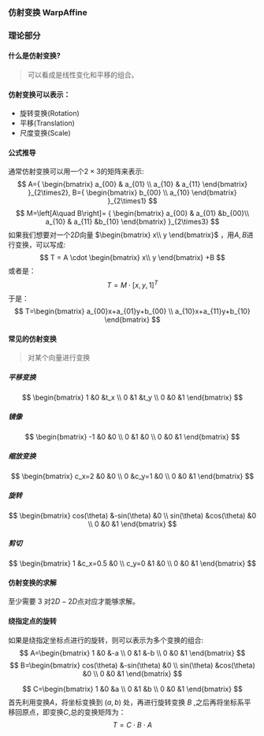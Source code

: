 ### 仿射变换 WarpAffine

### 理论部分
#### 什么是仿射变换?
>可以看成是线性变化和平移的组合。

#### 仿射变换可以表示：
+ 旋转变换(Rotation)
+ 平移(Translation)
+ 尺度变换(Scale)

#### 公式推导
通常仿射变换可以用一个$2\times3$的矩阵来表示:
$$
A={
\begin{bmatrix}
a_{00} & a_{01} \\
a_{10} & a_{11}
\end{bmatrix}
}_{2\times2},
B={
\begin{bmatrix}
b_{00} \\
a_{10}
\end{bmatrix}
}_{2\times1}
$$
$$
M=\left[A\quad B\right]=
{
\begin{bmatrix}
a_{00} & a_{01} &b_{00}\\
a_{10} & a_{11} &b_{10}
\end{bmatrix}
}_{2\times3}
$$
如果我们想要对一个$2D$向量 $\begin{bmatrix} x\\ y \end{bmatrix}$ ，用$A,B$进行变换，可以写成:
$$
T = A \cdot  \begin{bmatrix} x\\ y \end{bmatrix} +B
$$
或者是：
$$
T=M\cdot [x,y,1]^T
$$
于是：
$$
T=\begin{bmatrix}
a_{00}x+a_{01}y+b_{00} \\
a_{10}x+a_{11}y+b_{10}
\end{bmatrix}
$$


#### 常见的仿射变换
>对某个向量进行变换

##### 平移变换
$$
\begin{bmatrix}
1 &0 &t_x \\
0 &1 &t_y \\
0 &0 &1  
\end{bmatrix}
$$

##### 镜像
$$
\begin{bmatrix}
-1 &0 &0 \\
0 &1 &0 \\
0 &0 &1  
\end{bmatrix}
$$

##### 缩放变换
$$
\begin{bmatrix}
c_x=2 &0 &0 \\
0 &c_y=1 &0 \\
0 &0 &1  
\end{bmatrix}
$$

##### 旋转
$$
\begin{bmatrix}
cos(\theta) &-sin(\theta) &0 \\
sin(\theta) &cos(\theta) &0 \\
0 &0 &1  
\end{bmatrix}
$$

##### 剪切
$$
\begin{bmatrix}
1 &c_x=0.5 &0 \\
c_y=0 &1 &0 \\
0 &0 &1  
\end{bmatrix}
$$

#### 仿射变换的求解
至少需要 3 对$2D-2D$点对应才能够求解。


#### 绕指定点的旋转
如果是绕指定坐标点进行的旋转，则可以表示为多个变换的组合:
$$
A=\begin{bmatrix}
1 &0 &-a \\
0 &1 &-b \\
0 &0 &1  
\end{bmatrix}
$$
$$
B=\begin{bmatrix}
cos(\theta) &-sin(\theta) &0 \\
sin(\theta) &cos(\theta) &0 \\
0 &0 &1  
\end{bmatrix}
$$

$$
C=\begin{bmatrix}
1 &0 &a \\
0 &1 &b \\
0 &0 &1  
\end{bmatrix}
$$
首先利用变换$A$，将坐标变换到 $(a,b)$ 处，再进行旋转变换 $B$ ,之后再将坐标系平移回原点，即变换$C$,总的变换矩阵为：
$$
T=C\cdot B \cdot A
$$
